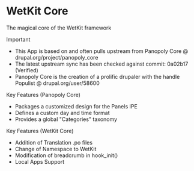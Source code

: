 WetKit Core
==============
The magical core of the WetKit framework

Important
* This App is based on and often pulls upstream from Panopoly Core @ drupal.org/project/panopoly_core
* The latest upstream sync has been checked against commit: 0a02b17 (Verified)
* Panopoly Core is the creation of a prolific drupaler with the handle Populist @ drupal.org/user/58600

Key Features (Panopoly Core)
* Packages a customized design for the Panels IPE
* Defines a custom day and time format
* Provides a global "Categories" taxonomy

Key Features (WetKit Core)
* Addition of Translation .po files
* Change of Namespace to WetKit
* Modification of breadcrumb in hook_init()
* Local Apps Support
